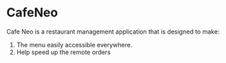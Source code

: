 # CafeNeo

Cafe Neo is a restaurant management application that is designed to make:
1. The menu easily accessible everywhere.
2. Help speed up the remote orders
